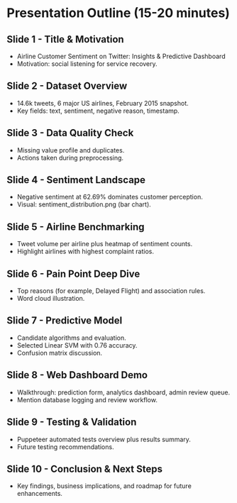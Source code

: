 # Presentation Outline (15-20 minutes)

## Slide 1 - Title & Motivation
- Airline Customer Sentiment on Twitter: Insights & Predictive Dashboard
- Motivation: social listening for service recovery.

## Slide 2 - Dataset Overview
- 14.6k tweets, 6 major US airlines, February 2015 snapshot.
- Key fields: text, sentiment, negative reason, timestamp.

## Slide 3 - Data Quality Check
- Missing value profile and duplicates.
- Actions taken during preprocessing.

## Slide 4 - Sentiment Landscape
- Negative sentiment at 62.69% dominates customer perception.
- Visual: sentiment_distribution.png (bar chart).

## Slide 5 - Airline Benchmarking
- Tweet volume per airline plus heatmap of sentiment counts.
- Highlight airlines with highest complaint ratios.

## Slide 6 - Pain Point Deep Dive
- Top reasons (for example, Delayed Flight) and association rules.
- Word cloud illustration.

## Slide 7 - Predictive Model
- Candidate algorithms and evaluation.
- Selected Linear SVM with 0.76 accuracy.
- Confusion matrix discussion.

## Slide 8 - Web Dashboard Demo
- Walkthrough: prediction form, analytics dashboard, admin review queue.
- Mention database logging and review workflow.

## Slide 9 - Testing & Validation
- Puppeteer automated tests overview plus results summary.
- Future testing recommendations.

## Slide 10 - Conclusion & Next Steps
- Key findings, business implications, and roadmap for future enhancements.

